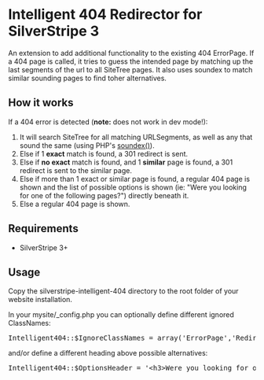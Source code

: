 # Intelligent 404 Redirector for SilverStripe 3
 An extension to add additional functionality to the existing 404 ErrorPage.
 If a 404 page is called, it tries to guess the intended page by matching up the
 last segments of the url to all SiteTree pages. It also uses soundex to match similar
 sounding pages to find toher alternatives.

## How it works
If a 404 error is detected (**note:** does not work in dev mode!):

1. It will search SiteTree for all matching URLSegments, as well as any that sound the same
(using PHP's [soundex()](http://php.net/manual/en/function.soundex.php)).
2. Else if 1 **exact** match is found, a 301 redirect is sent.
3. Else if **no exact** match is found, and 1 **similar** page is found, a 301 redirect is sent
to the similar page.
4. Else if more than 1 exact or similar page is found, a regular 404 page is shown and the list of
possible options is shown (ie: "Were you looking for one of the following pages?") directly beneath it.
5. Else a regular 404 page is shown.

## Requirements
* SilverStripe 3+

## Usage
Copy the silverstripe-intelligent-404 directory to the root folder of your website installation.

In your mysite/_config.php you can optionally define different ignored ClassNames:
<pre>Intelligent404::$IgnoreClassNames = array('ErrorPage','RedirectorPage','VirtualPage');</pre>
and/or define a different heading above possible alternatives:
<pre>Intelligent404::$OptionsHeader = '&lt;h3&gt;Were you looking for one of the following?&lt;/h3&gt;';</pre>
